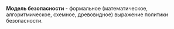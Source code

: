 **Модель безопасности** - формальное (математическое, алгоритмическое, схемное, древовидное) выражение политики безопасности.